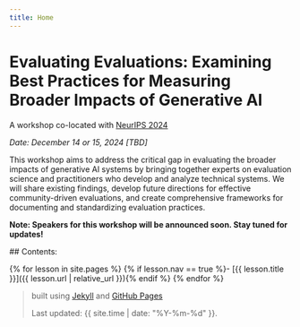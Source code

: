 ```yaml
---
title: Home
---
```


# Evaluating Evaluations: Examining Best Practices for Measuring Broader Impacts of Generative AI

<!--
{% include figure.html img="ai-evaluation.jpg" alt="AI Evaluation" caption="Evaluating the Broader Impacts of Generative AI" width="75%" %}
-->

A workshop co-located with [NeurIPS 2024](https://neurips.cc/)

*Date: December 14 or 15, 2024 [TBD]*

This workshop aims to address the critical gap in evaluating the broader impacts of generative AI systems by bringing together experts on evaluation science and practitioners who develop and analyze technical systems. We will share existing findings, develop future directions for effective community-driven evaluations, and create comprehensive frameworks for documenting and standardizing evaluation practices.

**Note: Speakers for this workshop will be announced soon. Stay tuned for updates!**

<div class="toc" markdown="1">
## Contents:

{% for lesson in site.pages %}
{% if lesson.nav == true %}- [{{ lesson.title }}]({{ lesson.url | relative_url }}){% endif %}
{% endfor %}
</div>

> built using [Jekyll](https://jekyllrb.com/) and [GitHub Pages](https://pages.github.com/)
>
> Last updated: {{ site.time | date: "%Y-%m-%d" }}.

